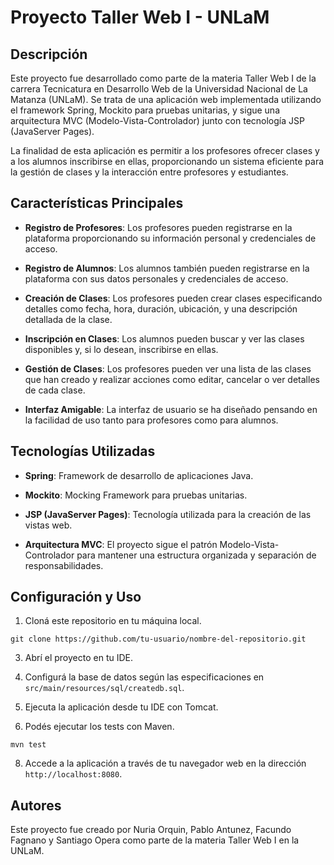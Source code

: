 # Proyecto Taller Web I - UNLaM

## Descripción

Este proyecto fue desarrollado como parte de la materia Taller Web I de la carrera Tecnicatura en Desarrollo Web de la Universidad Nacional de La Matanza (UNLaM). Se trata de una aplicación web implementada utilizando el framework Spring, Mockito para pruebas unitarias, y sigue una arquitectura MVC (Modelo-Vista-Controlador) junto con tecnología JSP (JavaServer Pages).

La finalidad de esta aplicación es permitir a los profesores ofrecer clases y a los alumnos inscribirse en ellas, proporcionando un sistema eficiente para la gestión de clases y la interacción entre profesores y estudiantes.

## Características Principales

- **Registro de Profesores**: Los profesores pueden registrarse en la plataforma proporcionando su información personal y credenciales de acceso.

- **Registro de Alumnos**: Los alumnos también pueden registrarse en la plataforma con sus datos personales y credenciales de acceso.

- **Creación de Clases**: Los profesores pueden crear clases especificando detalles como fecha, hora, duración, ubicación, y una descripción detallada de la clase.

- **Inscripción en Clases**: Los alumnos pueden buscar y ver las clases disponibles y, si lo desean, inscribirse en ellas.

- **Gestión de Clases**: Los profesores pueden ver una lista de las clases que han creado y realizar acciones como editar, cancelar o ver detalles de cada clase.

- **Interfaz Amigable**: La interfaz de usuario se ha diseñado pensando en la facilidad de uso tanto para profesores como para alumnos.

## Tecnologías Utilizadas

- **Spring**: Framework de desarrollo de aplicaciones Java.

- **Mockito**: Mocking Framework para pruebas unitarias.

- **JSP (JavaServer Pages)**: Tecnología utilizada para la creación de las vistas web.

- **Arquitectura MVC**: El proyecto sigue el patrón Modelo-Vista-Controlador para mantener una estructura organizada y separación de responsabilidades.

## Configuración y Uso

1. Cloná este repositorio en tu máquina local.

```
git clone https://github.com/tu-usuario/nombre-del-repositorio.git
```

3. Abrí el proyecto en tu IDE.

4. Configurá la base de datos según las especificaciones en `src/main/resources/sql/createdb.sql`.

5. Ejecuta la aplicación desde tu IDE con Tomcat.

6. Podés ejecutar los tests con Maven.

```
mvn test
```

8. Accede a la aplicación a través de tu navegador web en la dirección `http://localhost:8080`.

## Autores

Este proyecto fue creado por Nuria Orquin, Pablo Antunez, Facundo Fagnano y Santiago Opera como parte de la materia Taller Web I en la UNLaM.
